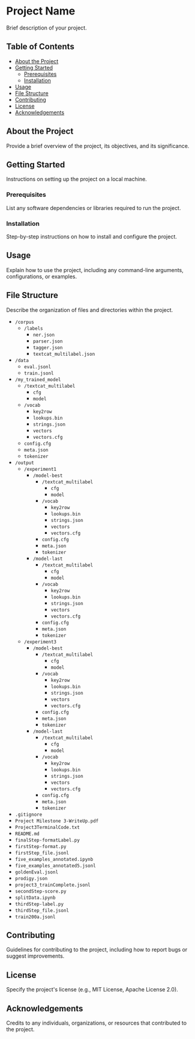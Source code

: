 # Project Name

Brief description of your project.

## Table of Contents

- [About the Project](#about-the-project)
- [Getting Started](#getting-started)
  - [Prerequisites](#prerequisites)
  - [Installation](#installation)
- [Usage](#usage)
- [File Structure](#file-structure)
- [Contributing](#contributing)
- [License](#license)
- [Acknowledgements](#acknowledgements)

## About the Project

Provide a brief overview of the project, its objectives, and its significance.

## Getting Started

Instructions on setting up the project on a local machine.

### Prerequisites

List any software dependencies or libraries required to run the project.

### Installation

Step-by-step instructions on how to install and configure the project.

## Usage

Explain how to use the project, including any command-line arguments, configurations, or examples.

## File Structure

Describe the organization of files and directories within the project.

- `/corpus`
  - `/labels`
    - `ner.json`
    - `parser.json`
    - `tagger.json`
    - `textcat_multilabel.json`
- `/data`
  - `eval.jsonl`
  - `train.jsonl`
- `/my_trained_model`
  - `/textcat_multilabel`
    - `cfg`
    - `model`
  - `/vocab`
    - `key2row`
    - `lookups.bin`
    - `strings.json`
    - `vectors`
    - `vectors.cfg`
  - `config.cfg`
  - `meta.json`
  - `tokenizer`
- `/output`
  - `/experiment1`
    - `/model-best`
      - `/textcat_multilabel`
        - `cfg`
        - `model`
      - `/vocab`
        - `key2row`
        - `lookups.bin`
        - `strings.json`
        - `vectors`
        - `vectors.cfg`
      - `config.cfg`
      - `meta.json`
      - `tokenizer`
    - `/model-last`
      - `/textcat_multilabel`
        - `cfg`
        - `model`
      - `/vocab`
        - `key2row`
        - `lookups.bin`
        - `strings.json`
        - `vectors`
        - `vectors.cfg`
      - `config.cfg`
      - `meta.json`
      - `tokenizer`
  - `/experiment3`
    - `/model-best`
      - `/textcat_multilabel`
        - `cfg`
        - `model`
      - `/vocab`
        - `key2row`
        - `lookups.bin`
        - `strings.json`
        - `vectors`
        - `vectors.cfg`
      - `config.cfg`
      - `meta.json`
      - `tokenizer`
    - `/model-last`
      - `/textcat_multilabel`
        - `cfg`
        - `model`
      - `/vocab`
        - `key2row`
        - `lookups.bin`
        - `strings.json`
        - `vectors`
        - `vectors.cfg`
      - `config.cfg`
      - `meta.json`
      - `tokenizer`
- `.gitignore`
- `Project Milestone 3-WriteUp.pdf`
- `Project3TerminalCode.txt`
- `README.md`
- `finalStep-formatLabel.py`
- `firstStep-format.py`
- `firstStep_file.jsonl`
- `five_examples_annotated.ipynb`
- `five_examples_annotated5.jsonl`
- `goldenEval.jsonl`
- `prodigy.json`
- `project3_trainComplete.jsonl`
- `secondStep-score.py`
- `splitData.ipynb`
- `thirdStep-label.py`
- `thirdStep_file.jsonl`
- `train200a.jsonl`

## Contributing

Guidelines for contributing to the project, including how to report bugs or suggest improvements.

## License

Specify the project's license (e.g., MIT License, Apache License 2.0).

## Acknowledgements

Credits to any individuals, organizations, or resources that contributed to the project.
